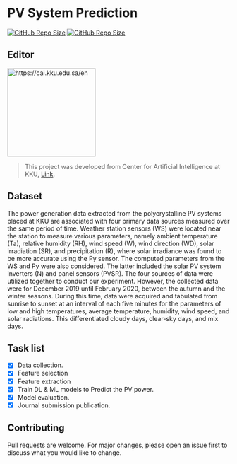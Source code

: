 # PV System Prediction



[![GitHub Repo Size](https://img.shields.io/github/repo-size/mohamedmohana/PV-System-Prediction?style=plastic)](https://github.com/MohamedMohana/PV-System-Prediction)
[![GitHub Repo Size](https://img.shields.io/bower/l/bootstrap?style=plastic)](https://choosealicense.com/licenses/mit/)

## Editor
<img src="https://cai.kku.edu.sa/sites/cai.kku.edu.sa/files/2022-05/Center-logo%402x_0.png" alt="https://cai.kku.edu.sa/en" style="width:200px;height:200;">

> This project was developed from Center for Artificial Intelligence at KKU, [Link](https://cai.kku.edu.sa/).


## Dataset
The power generation data extracted from the polycrystalline PV systems placed at KKU are associated with four primary data sources measured over the same period of time. Weather station sensors (WS) were located near the station to measure various parameters, namely ambient temperature (Ta), relative humidity (RH), wind speed (W), wind direction (WD), solar irradiation (SR), and precipitation (R), where solar irradiance was found to be more accurate using the Py sensor. The computed parameters from the WS and Py were also considered. The latter included the solar PV system inverters (N) and panel sensors (PVSR). The four sources of data were utilized together to conduct our experiment. However, the collected data were for December 2019 until February 2020, between the autumn and the winter seasons. During this time, data were acquired and tabulated from sunrise to sunset at an interval of each five minutes for the parameters of low and high temperatures, average temperature, humidity, wind speed, and solar radiations. This differentiated cloudy days, clear-sky days, and mix days.



## Task list
- [x] Data collection.
- [x] Feature selection
- [x] Feature extraction
- [x] Train DL & ML models to Predict the PV power.
- [x] Model evaluation.
- [x] Journal submission publication.

## Contributing
Pull requests are welcome. For major changes, please open an issue first to discuss what you would like to change.

<!---
## License
[MIT](https://choosealicense.com/licenses/mit/)

![Bower](https://img.shields.io/bower/l/bootstrap?style=plastic)
--->
